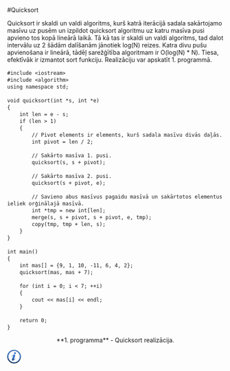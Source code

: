 #Quicksort

Quicksort ir skaldi un valdi algoritms, kurš katrā iterācijā sadala sakārtojamo masīvu uz pusēm un izpildot quicksort algoritmu uz katru masīva pusi apvieno tos kopā lineārā laikā. Tā kā tas ir skaldi un valdi algoritms, tad dalot intervālu uz 2 šādām dalīšanām jānotiek log(N) reizes. Katra divu pušu apvienošana ir lineārā, tādēļ sarežģītība algoritmam ir O(log(N) * N). Tiesa, efektīvāk ir izmantot sort funkciju. Realizāciju var apskatīt 1. programmā.

```
#include <iostream>
#include <algorithm>
using namespace std;

void quicksort(int *s, int *e)
{
    int len = e - s;
    if (len > 1)
    {
        // Pivot elements ir elements, kurš sadala masīvu divās daļās.
        int pivot = len / 2;

        // Sakārto masīva 1. pusi.
        quicksort(s, s + pivot);

        // Sakārto masīva 2. pusi.
        quicksort(s + pivot, e);

        // Savieno abus masīvus pagaidu masīvā un sakārtotos elementus ieliek orģinālajā masīvā.
        int *tmp = new int[len];
        merge(s, s + pivot, s + pivot, e, tmp);
        copy(tmp, tmp + len, s);
    }
}

int main()
{
    int mas[] = {9, 1, 10, -11, 6, 4, 2};
    quicksort(mas, mas + 7);

    for (int i = 0; i < 7; ++i)
    {
        cout << mas[i] << endl;
    }

    return 0;
}
```

<center>
**1. programma** - Quicksort realizācija.
</center>

<a href="http://en.wikipedia.org/wiki/Quicksort" target="_blank">![Vairāk informācija](/media/theory/information.png)</a>